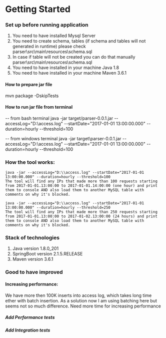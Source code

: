 # Getting Started

### Set up before running application

1. You need to have installed Mysql Server
2. You need to create schema, tables (if schema and tables will not generated in runtime) please check parser\src\main\resources\schema.sql
3. In case if table will not be created you can do that manually parser\src\main\resources\schema.sql
4. You need to have installed in your machine Java 1.8
5. You need to have installed in your machine Maven 3.6.1

#### How to prepare jar file 
mvn package -DskipTests
 

#### How to run jar file from terminal

-- from bash terminal
java -jar target/parser-0.0.1.jar --accessLog="D:\\access.log" --startDate="2017-01-01 13:00:00.000" --duration=hourly --threshold=100

-- from windows terminal
java -jar target\\parser-0.0.1.jar --accessLog="D:\\access.log" --startDate="2017-01-01 13:00:00.000" --duration=hourly --threshold=100

### How the tool works:

    java -jar --accessLog="D:\\access.log" --startDate="2017-01-01 13:00:00.000" --duration=hourly --threshold=100
    The tool will find any IPs that made more than 100 requests starting from 2017-01-01.13:00:00 to 2017-01-01.14:00:00 (one hour) and print them to console AND also load them to another MySQL table with comments on why it's blocked.
	
    java -jar --accessLog="D:\\access.log" --startDate="2017-01-01 13:00:00.000" --duration=hourly --threshold=250
	The tool will find any IPs that made more than 250 requests starting from 2017-01-01.13:00:00 to 2017-01-02.13:00:00 (24 hours) and print them to console AND also load them to another MySQL table with comments on why it's blocked.

### Stack of technologies
1. Java version 1.8.0_201
2. SpringBoot version 2.1.5.RELEASE
3. Maven version 3.6.1

### Good to have improved

#### Increasing performance: 
We have more then 100K inserts into access log, which takes long time ether with batch insertion. 
As a solution now I am using batching here but seems not so much difference. Need more time for increasing performance
##### Add Performance tests
##### Add Integration tests

